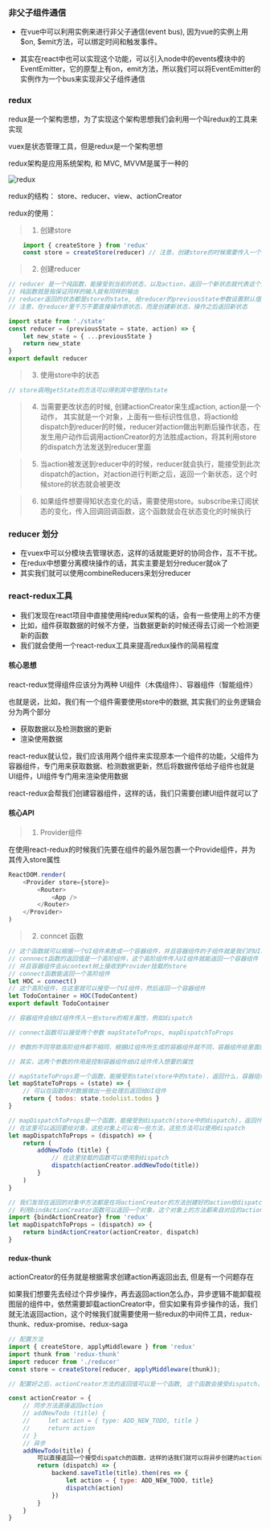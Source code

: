### 非父子组件通信

- 在vue中可以利用实例来进行非父子通信(event bus), 因为vue的实例上用$on, $emit方法，可以绑定时间和触发事件。

- 其实在react中也可以实现这个功能，可以引入node中的events模块中的EventEmitter，它的原型上有on，emit方法，所以我们可以将EventEmitter的实例作为一个bus来实现非父子组件通信

### redux

redux是一个架构思想，为了实现这个架构思想我们会利用一个叫redux的工具来实现

vuex是状态管理工具，但是redux是一个架构思想

redux架构是应用系统架构, 和 MVC, MVVM是属于一种的

![redux](http://www.ruanyifeng.com/blogimg/asset/2016/bg2016091802.jpg)

redux的结构： store、reducer、view、actionCreator

redux的使用：

> 1. 创建store
``` js
    import { createStore } from 'redux'
    const store = createStore(reducer) // 注意，创建store的时候需要传入一个reducer
```

> 2. 创建reducer
```js
// reducer 是一个纯函数，能接受到当前的状态，以及action，返回一个新状态就代表这个store中的state改变了
// 纯函数就是指保证同样的输入就有同样的输出
// reducer返回的状态都是store的state, 给reducer的previousState参数设置默认值其实就相当于给store设置了默认状态
// 注意，在reducer里千万不要直接操作原状态，而是创建新状态，操作之后返回新状态

import state from './state'
const reducer = (previousState = state, action) => {
    let new_state = { ...previousState }
    return new_state
}
export default reducer
```

> 3. 使用store中的状态
```js
// store调用getState的方法可以得到其中管理的state
```

> 4. 当需要更改状态的时候, 创建actionCreator来生成action, action是一个动作， 其实就是一个对象，上面有一些标识性信息，将action给dispatch到reducer的时候，reducer对action做出判断后操作状态，在发生用户动作后调用actionCreator的方法胜成action，将其利用store的dispatch方法发送到reducer里面

> 5. 当action被发送到reducer中的时候，reducer就会执行，能接受到此次dispatch的action，对action进行判断之后，返回一个新状态，这个时候store的状态就会被更改

> 6. 如果组件想要得知状态变化的话，需要使用store。subscribe来订阅状态的变化，传入回调回调函数，这个函数就会在状态变化的时候执行


### reducer 划分

- 在vuex中可以分模块去管理状态，这样的话就能更好的协同合作，互不干扰。
- 在redux中想要分离模块操作的话，其实主要是划分reducer就ok了
- 其实我们就可以使用combineReducers来划分reducer

### react-redux工具

- 我们发现在react项目中直接使用纯redux架构的话，会有一些使用上的不方便
- 比如，组件获取数据的时候不方便，当数据更新的时候还得去订阅一个检测更新的函数
- 我们就会使用一个react-redux工具来提高redux操作的简易程度

#### 核心思想
react-redux觉得组件应该分为两种 UI组件（木偶组件）、容器组件（智能组件）

也就是说，比如，我们有一个组件需要使用store中的数据, 其实我们的业务逻辑会分为两个部分

 * 获取数据以及检测数据的更新
 * 渲染使用数据

react-redux就认位，我们应该用两个组件来实现原本一个组件的功能，父组件为容器组件，专门用来获取数据、检测数据更新，然后将数据传低给子组件也就是UI组件，UI组件专门用来渲染使用数据

react-redux会帮我们创建容器组件，这样的话，我们只需要创建UI组件就可以了

#### 核心API

> 1. Provider组件

在使用react-redux的时候我们先要在组件的最外层包裹一个Provide组件，并为其传入store属性

```js
ReactDOM.render(
    <Provider store={store}>
        <Router>
            <App />
        </Router>
    </Provider>
)
```

> 2. conncet 函数
```js
// 这个函数就可以根据一个UI组件来胜成一个容器组件，并且容器组件的子组件就是我们的UI组件
// connnect函数的返回值是一个高阶组件，这个高阶组件传入UI组件就能返回一个容器组件
// 并且容器组件会从context树上接收到Provider挂载的store
// connect函数能返回一个高阶组件
let HOC = connect()
// 这个高阶组件，在这里就可以接受一个UI组件，然后返回一个容器组件
let TodoContainer = HOC(TodoContent)
export default TodoContainer

// 容器组件会给UI组件传入一些store的相关属性，例如dispatch

// connect函数可以接受两个参数 mapStateToProps, mapDispatchToProps

// 参数的不同导致高阶组件都不相同，根据UI组件所生成的容器组件就不同，容器组件给里面的UI组件传入的东西就不同

// 其实，这两个参数的作用是控制容器组件给UI组件传入想要的属性

// mapStateToProps是一个函数，能接受到state(store中的state)，返回什么，容器组件就会给UI组件传入什么数据
let mapStateToProps = (state) => {
    // 可以在函数中对数据做出一些处理后返回给UI组件
    return { todos: state.todolist.todos }
}

// mapDispatchToProps是一个函数，能接受到dispatch(store中的dispatch)，返回什么，容器组件就会给UI组件传入什么
// 在这里可以返回要给对象，这些对象上可以有一些方法，这些方法可以使用dispatch
let mapDispatchToProps = (dispatch) => {
    return (
        addNewTodo (title) {
            // 在这里挂载的函数可以使用到dispatch
            dispatch(actionCreator.addNewTodo(title))
        }
    )
}

// 我们发现在返回的对象中方法都是在将actionCreator的方法创建好的action给dispatch走
// 利用bindActionCreator函数可以返回一个对象，这个对象上的方法都来自对应的actionCreator，只是会将actionCreator的方法返回返回的action给dispatch走
import {bindActionCreator} from 'redux'
let mapDispatchToProps = (dispatch) => {
    return bindActionCreator(actionCreator, dispatch)
}
```

#### redux-thunk
actionCreator的任务就是根据需求创建action再返回出去, 但是有一个问题存在

如果我们想要先去经过个异步操作，再去返回action怎么办，异步逻辑不能卸载视图层的组件中，依然需要卸载actionCreator中，但实如果有异步操作的话，我们就无法返回action，这个时候我们就需要使用一些redux的中间件工具，redux-thunk、redux-promise、redux-saga

```js
// 配置方法
import { createStore, applyMiddleware } from 'redux'
import thunk from 'redux-thunk'
import reducer from './reducer'
const store = createStore(reducer, applyMiddleware(thunk));

// 配置好之后，actionCreator方法的返回值可以是一个函数, 这个函数会接受dispatch，我们就不要直接return action，而是创建好action后，直接dispatch

const actionCreator = {
    // 同步方法直接返回action
    // addNewTodo (title) {
    //     let action = { type: ADD_NEW_TODO, title }
    //     return action             
    // }
    // 异步
    addNewTodo(title) {
        可以直接返回一个接受dispatch的函数，这样的话我们就可以将异步创建的action直接dispatch
        return (dispatch) => {
            backend.saveTitle(title).then(res => {
                let action = { type: ADD_NEW_TODO, title}
                dispatch(action)
            })
        }
    }
}

```

